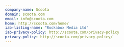 ```yaml
---
company-name: Scoota
domain: scoota.com
email: info@scoota.com
home: http://scoota.com/home/
iab-listing-name: "Rockabox Media Ltd"
iab-privacy-policy: http://scoota.com/privacy-policy
privacy-policy: http://scoota.com/privacy-policy/
---
```




